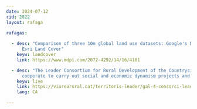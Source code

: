 ```yaml
---
date: 2024-07-12
rid: 2822
layout: rafaga

rafagas:
  
  - desc: "Comparison of three 10m global land use datasets: Google's Dynamic World (DW), ESA's World Cover (WC) and 
      Esri Land Cover"
    keyw: landcover
    link: https://www.mdpi.com/2072-4292/14/16/4101

  - desc: "The Leader Consortium for Rural Development of the Countryside is one of the 11 local action groups that 
      cooperate to carry out social and economic dynamism projects and facilitates living in the rural world"
    keyw: live
    link: https://viurearural.cat/territoris-leader/gal-4-consorci-leader-de-desenvolupament-rural-del-camp/
    lang: CA

---
```


